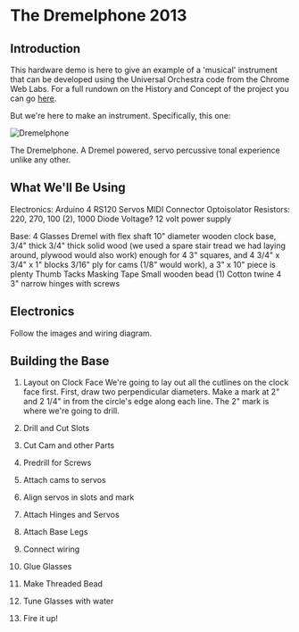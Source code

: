 # The Dremelphone 2013

## Introduction
This hardware demo is here to give an example of a 'musical' instrument that can be developed using the Universal Orchestra code from the Chrome Web Labs. For a full rundown on the History and Concept of the project you can go [here](https://github.com/GoogleChrome/ChromeWebLab/tree/master/Orchestra). 

But we're here to make an instrument. Specifically, this one:

![Dremelphone](https://github.com/GoogleChrome/ChromeWebLab/blob/hardware-tutorials-dev/Orchestra/hw/tutorial/images/intro1.jpg)

The Dremelphone. A Dremel powered, servo percussive tonal experience unlike any other.

## What We'll Be Using

Electronics:
Arduino
4 RS120 Servos
MIDI Connector
Optoisolator
Resistors: 220, 270, 100 (2), 1000
Diode
Voltage?
12 volt power supply

Base:
4 Glasses
Dremel with flex shaft
10" diameter wooden clock base, 3/4" thick
3/4" thick solid wood (we used a spare stair tread we had laying around, plywood would also work)
  enough for 4 3" squares, and 4 3/4" x 3/4" x 1" blocks
3/16" ply for cams (1/8" would work), a 3" x 10" piece is plenty
Thumb Tacks
Masking Tape
Small wooden bead (1)
Cotton twine
4 3" narrow hinges with screws

## Electronics

Follow the images and wiring diagram.

## Building the Base

1. Layout on Clock Face
We're going to lay out all the cutlines on the clock face first. First, draw two perpendicular diameters. Make a mark at 2" and 2 1/4" in from the circle's edge along each line. The 2" mark is where we're going to drill. 

2. Drill and Cut Slots

3. Cut Cam and other Parts

4. Predrill for Screws

5. Attach cams to servos

6. Align servos in slots and mark

7. Attach Hinges and Servos

8. Attach Base Legs

9. Connect wiring

10. Glue Glasses

11. Make Threaded Bead

12. Tune Glasses with water

13. Fire it up!